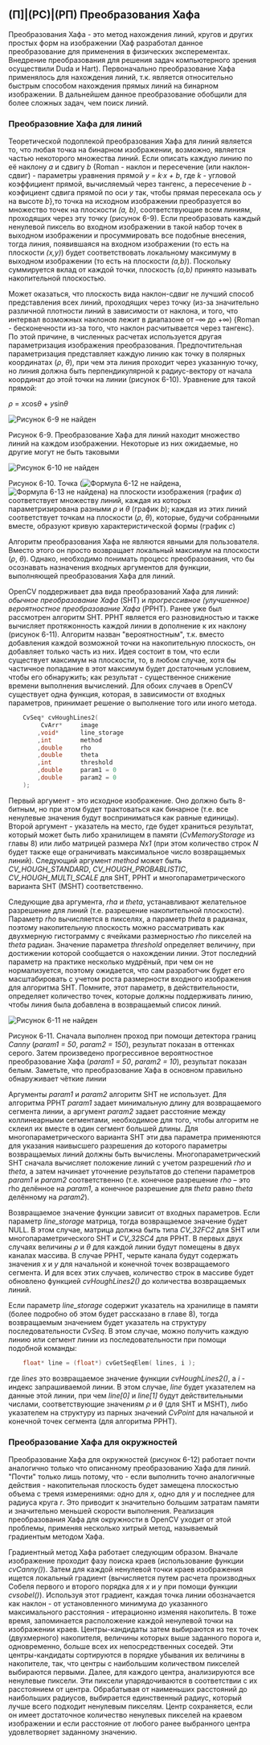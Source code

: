 ## (П]|(РС)|(РП) Преобразования Хафа

Преобразования Хафа - это метод нахождения линий, кругов и других простых форм на изображении (Хаф разработал данное преобразование для применения в физических эксперементах. Внедрение преобразования для решения задач компьютерного зрения осуществили Duda и Hart). Первоначально преобразование Хафа применялось для нахождения линий, т.к. является относительно быстрым способом нахождения прямых линий на бинарном изображении. В дальнейшем данное преобразование обобщили для более сложных задач, чем поиск линий. 

### Преобразовние Хафа для линий

Теоретической подоплекой преобразования Хафа для линий является то, что любая точка на бинарном изображении, возможно, является частью некоторого множества линий. Если описать каждую линию по её наклону *a* и сдвигу *b* {Roman - наклон и пересечение (или наклон-сдвиг) - параметры уравнения прямой *y = k·x + b*, где *k* - угловой коэффициент прямой, вычисляемый через тангенс, а пересечение *b* - коэфициент сдвига прямой по оси *y* так, чтобы прямая пересекала ось *y* на высоте *b*},то точка на исходном изображении преобразуется во множество точек на плоскости *(a, b)*, соответствующие всем линиям, проходящих через эту точку (рисунок 6-9). Если преобразовать каждый ненулевой пиксель во входном изображении в такой набор точек в выходном изображении и просуммировать все подобные внесения, тогда линия, появившаяся на входном изображении (то есть на плоскости *(x,y)*) будет соответствовать локальному максимуму в выходном изображении (то есть на плоскости *(a,b)*). Поскольку суммируется вклад от каждой точки, плоскость *(a,b)* принято называть накопительной плоскостью. 

Может оказаться, что плоскость вида наклон-сдвиг не лучший способ представления всех линий, проходящих через точку (из-за значительно различной плотности линий в зависимости от наклона, и того, что интервал возможных наклонов лежит в диапазоне от –∞ до +∞) {Roman - бесконечности из-за того, что наклон расчитывается через тангенс}. По этой причине, в численных расчетах используется другая параметризация изображения преобразования. Предпочтительная параметризация представляет каждую линию как точку в полярных координатах (*ρ*, *θ*), при чем эта линия проходит через указанную точку, но линия должна быть перпендикулярной к радиус-вектору от начала координат до этой точки на линии (рисунок 6-10). Уравнение для такой прямой: 

*ρ* = *x*cos*θ* + *y*sin*θ*

![Рисунок 6-9 не найден](Images/Pic_6_9.jpg)

Рисунок 6-9. Преобразование Хафа для линий находит множество линий на каждом изображении. Некоторые из них ожидаемые, но другие могут не быть таковыми

![Рисунок 6-10 не найден](Images/Pic_6_10.jpg)

Рисунок 6-10. Точка (![Формула 6-12 не найдена](Images/Pic_6_12.jpg), ![Формула 6-13 не найдена](Images/Frml_6_13.jpg)) на плоскости изображения (график *a*) соответствует множеству линий, каждая из которых параметризирована разными *ρ* и *θ* (график *b*); каждая из этих линий соответствует точкам на плоскости (*ρ*, *θ*), которые, будучи собранными вместе, образуют кривую характеристической формы (график *c*)

Алгоритм преобразования Хафа не являются явными для пользователя. Вместо этого он просто возвращает локальный максимум на плоскости (*ρ*, *θ*). Однако, необходимо понимать процесс преобразования, что бы осознавать назначения входных аргументов для функции, выполняющей преобразования Хафа для линий.

OpenCV поддерживает два вида преобразований Хафа для линий: *обычное преобразование Хафа* (SHT) и *прогрессивное (улучшенное) вероятностное преобразование Хафа* (PPHT). Ранее уже был рассмотрен алгоритм SHT. PPHT является его разновидностью и также вычисляет протяжонность каждой линии в дополнение к их наклону (рисунок 6-11). Алгоритм назван "вероятностным", т.к. вместо добавления каждой возможной точки на накопительную плоскость, он добавляет только часть из них. Идея состоит в том, что если существует максимум на плоскости, то, в любом случае, хотя бы частичное попадание в этот максимум будет достаточным условием, чтобы его обнаружить; как результат - существенное снижение времени выполнения вычислений. Для обоих случаев в OpenCV существует одна функция, которая, в зависимости от входных параметров, принимает решение о выполнение того или иного метода. 

```cpp
	CvSeq* cvHoughLines2(
		 CvArr* 	image
		,void* 		line_storage
		,int 		method
		,double 	rho
		,double 	theta
		,int 		threshold
		,double 	param1 = 0
		,double 	param2 = 0
	);
```

Первый аргумент - это исходное изображение. Оно должно быть 8-битным, но при этом будет трактоваться как бинарное (т.е. все ненулевые значения будут восприниматься как равные единицы). Второй аргумент - указатель на место, где будет храниться результат, который может быть либо хранилищем в памяти (*CvMemoryStorage* из главы 8) или либо матрицей размера *Nx1* (при этом количество строк *N* будет также еще ограничивать максимальное число возвращаемых линий). Следующий аргумент *method* может быть *CV_HOUGH_STANDARD*, *CV_HOUGH_PROBABLISTIC*, *CV_HOUGH_MULTI_SCALE* для SHT, PPHT и многопараметрического варианта SHT (MSHT) соответственно. 

Следующие два аргумента, *rha* и *theta*, устанавливают желательное разрешение для линий (т.е. разрешение накопительной плоскости). Параметр *rho* вычисляется в пикселях, а параметр *theta* в радианах, поэтому накопительную плоскость можно рассматривать как двухмерную гистограмму с ячейками размерностью *rho* пикселей на *theta* радиан. Значение параметра *threshold* определяет величину, при достижении которой сообщается о нахождении линии. Этот последний параметр на практике несколько мудрёный, при чем он не нормализуется, поэтому ожидается, что сам разработчик будет его масштабировать с учетом роста размерности входного изображения для алгоритма SHT. Помните, этот параметр, в действительности, определяет количество точек, которые должны поддерживать линию, чтобы линия была добавлена в возвращаемый список линий. 

![Рисунок 6-11 не найден](Images/Pic_6_11.jpg)

Рисунок 6-11. Сначала выполнен проход при помощи детектора границ *Canny* (*param1 = 50*, *param2 = 150*), результат показан в оттенках серого. Затем произведено прогрессивное вероятностное преобразование Хафа (*param1 = 50*, *param2 = 10*), результат показан белым. Заметьте, что преобразование Хафа в основном правильно обнаруживает чёткие линии

Аргументы *param1* и *param2* алгоритм SHT не использует. Для алгоритма PPHT *param1* задает минимальную длину для возвращаемого сегмента линии, а аргумент *param2* задает расстояние между коллинеарными сегментами, необходимое для того, чтобы алгоритм не склеил их вместе в один сегмент большей длины. Для многопараметрического варианта SHT эти два параметра применяются для указания наивысшего разрешения до которого параметры возвращаемых линий должны быть вычислены. Многопараметрический SHT сначала вычисляет положение линий с учетом разрешений *rho* и *theta*, а затем начинает уточнение результатов до степени параметров *param1* и *param2* соответственно (т.е. конечное разрешение *rho* – это rho делённое на *param1*, а конечное разрешение для *theta* равно *theta* делённому на *param2*). 

Возвращаемое значение функции зависит от входных параметров. Если параметр *line_storage* матрица, тогда возвращаемое значение будет NULL. В этом случае, матрица должна быть типа *CV_32FC2* для SHT или многопараметрического SHT и *CV_32SC4* для PPHT. В первых двух случаях величины *ρ* и *θ* для каждой линии будут помещены в двух каналах массива. В случае PPHT, черыте канала будут содержать значения *x* и *y* для начальной и конечной точек возвращаемого сегмента. И для всех этих случаев, количество строк в массиве будет обновлено функцией *cvHoughLines2()* до количества возвращаемых линий. 

Если параметр *line_storage* содержит указатель на хранилище в памяти (более подробно об этом будет рассказано в главе 8), тогда возвращаемым значением будет указатель на структуру последовательности *CvSeq*. В этом случае, можно получить каждую линию или сегмент линии из последовательности при помощи подобной команды:

```cpp
	float* line = (float*) cvGetSeqElem( lines, i );
```

где *lines* это возвращаемое значение функции *cvHoughLines2()*, а *i* - индекс запрашиваемой линии. В этом случае, *line* будет указателем на данные этой линии, при чем *line[0]* и *line[1]* будут действительными числами, соответствующие значениям *ρ* и *θ* (для SHT и MSHT), либо указателем на структуру из парных значений *CvPoint* для начальной и конечной точек сегмента (для алгоритма PPHT). 

### Преобразование Хафа для окружностей

Преобразование Хафа для окружностей (рисунок 6-12) работает почти аналогично только что описанному преобразованию Хафа для линий. "Почти" только лишь потому, что - если выполнить точно аналогичные действия - накопительная плоскость будет замещена плоскостью объема с тремя измерениями: одно для *x*, одно для *y* и последнее для радиуса круга *r*. Это приводит к значительно большим затратам памяти и значительно меньшей скорости выполнения. Реализация преобразования Хафа для окружности в OpenCV уходит от этой проблемы, применяя несколько хитрый метод, называемый градиентым методом Хафа.

Градиентный метод Хафа работает следующим образом. Вначале изображение проходит фазу поиска краев (использование функции *cvCanny()*). Затем для каждой ненулевой точки краев изображения ищется локальный градиент (вычисляется путем расчета производных Собеля первого и второго порядка для *x* и *y* при помощи функции *cvsobel()*). Используя этот градиент, каждая точка линии обозначается как наклон - от установленного минимума до указанного максимального расстояния - итерационно изменяя накопитель. В тоже время, запоминается расположение каждой ненулевой точки на изображении краев. Центры-кандидаты затем выбираются из тех точек (двухмерного) накопителя, величины которых выше заданного порога и, одновременно, больше всех их непосредственных соседей. Эти центры-кандидаты сортируются в порядке убывания их величины в накопителе, так, что центры с наибольшим количеством пикселей выбираются первыми. Далее, для каждого центра, анализируются все ненулевые пиксели. Эти пиксели упарядочиваются в соответствии с их расстоянием от центра. Обрабатывая от наименьших расстояний до наибольших радиусов, выбирается единственный радиус, который лучше всего подходит ненулевым пикселям. Центр сохраняется, если он имеет достаточное количество ненулевых пикселей на краевом изображении и если расстояние от любого ранее выбранного центра удовлетворяет заданному значению. 

